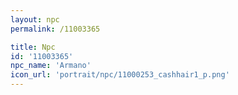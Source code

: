 ```yaml
---
layout: npc
permalink: /11003365

title: Npc
id: '11003365'
npc_name: 'Armano'
icon_url: 'portrait/npc/11000253_cashhair1_p.png'
---
```

